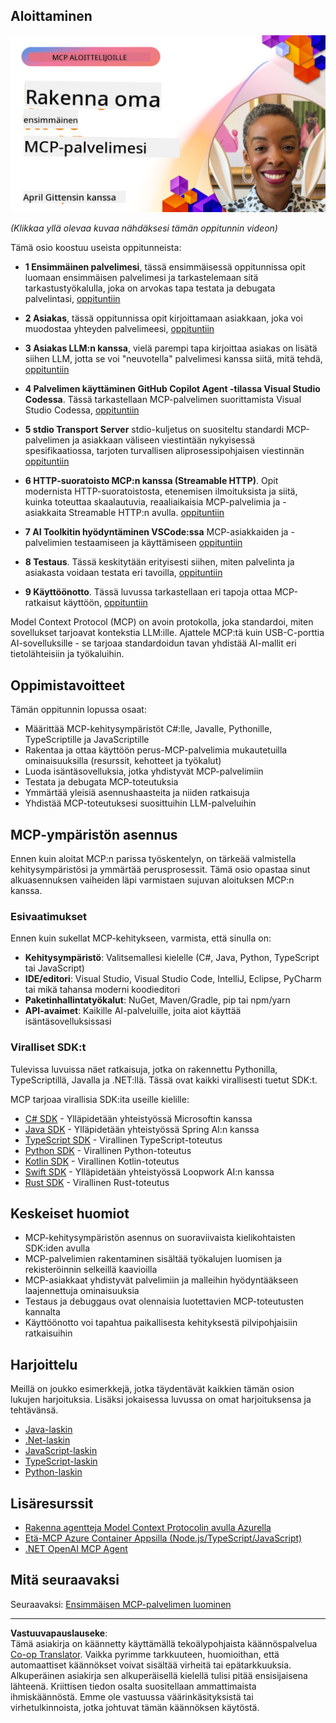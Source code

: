 <!--
CO_OP_TRANSLATOR_METADATA:
{
  "original_hash": "1197b6dbde36773e04a5ae826557fdb9",
  "translation_date": "2025-08-26T17:55:49+00:00",
  "source_file": "03-GettingStarted/README.md",
  "language_code": "fi"
}
-->
## Aloittaminen  

[![Luo ensimmäinen MCP-palvelimesi](../../../translated_images/04.0ea920069efd979a0b2dad51e72c1df7ead9c57b3305796068a6cee1f0dd6674.fi.png)](https://youtu.be/sNDZO9N4m9Y)

_(Klikkaa yllä olevaa kuvaa nähdäksesi tämän oppitunnin videon)_

Tämä osio koostuu useista oppitunneista:

- **1 Ensimmäinen palvelimesi**, tässä ensimmäisessä oppitunnissa opit luomaan ensimmäisen palvelimesi ja tarkastelemaan sitä tarkastustyökalulla, joka on arvokas tapa testata ja debugata palvelintasi, [oppituntiin](01-first-server/README.md)

- **2 Asiakas**, tässä oppitunnissa opit kirjoittamaan asiakkaan, joka voi muodostaa yhteyden palvelimeesi, [oppituntiin](02-client/README.md)

- **3 Asiakas LLM:n kanssa**, vielä parempi tapa kirjoittaa asiakas on lisätä siihen LLM, jotta se voi "neuvotella" palvelimesi kanssa siitä, mitä tehdä, [oppituntiin](03-llm-client/README.md)

- **4 Palvelimen käyttäminen GitHub Copilot Agent -tilassa Visual Studio Codessa**. Tässä tarkastellaan MCP-palvelimen suorittamista Visual Studio Codessa, [oppituntiin](04-vscode/README.md)

- **5 stdio Transport Server** stdio-kuljetus on suositeltu standardi MCP-palvelimen ja asiakkaan väliseen viestintään nykyisessä spesifikaatiossa, tarjoten turvallisen aliprosessipohjaisen viestinnän [oppituntiin](05-stdio-server/README.md)

- **6 HTTP-suoratoisto MCP:n kanssa (Streamable HTTP)**. Opit modernista HTTP-suoratoistosta, etenemisen ilmoituksista ja siitä, kuinka toteuttaa skaalautuvia, reaaliaikaisia MCP-palvelimia ja -asiakkaita Streamable HTTP:n avulla. [oppituntiin](06-http-streaming/README.md)

- **7 AI Toolkitin hyödyntäminen VSCode:ssa** MCP-asiakkaiden ja -palvelimien testaamiseen ja käyttämiseen [oppituntiin](07-aitk/README.md)

- **8 Testaus**. Tässä keskitytään erityisesti siihen, miten palvelinta ja asiakasta voidaan testata eri tavoilla, [oppituntiin](08-testing/README.md)

- **9 Käyttöönotto**. Tässä luvussa tarkastellaan eri tapoja ottaa MCP-ratkaisut käyttöön, [oppituntiin](09-deployment/README.md)


Model Context Protocol (MCP) on avoin protokolla, joka standardoi, miten sovellukset tarjoavat kontekstia LLM:ille. Ajattele MCP:tä kuin USB-C-porttia AI-sovelluksille - se tarjoaa standardoidun tavan yhdistää AI-mallit eri tietolähteisiin ja työkaluihin.

## Oppimistavoitteet

Tämän oppitunnin lopussa osaat:

- Määrittää MCP-kehitysympäristöt C#:lle, Javalle, Pythonille, TypeScriptille ja JavaScriptille
- Rakentaa ja ottaa käyttöön perus-MCP-palvelimia mukautetuilla ominaisuuksilla (resurssit, kehotteet ja työkalut)
- Luoda isäntäsovelluksia, jotka yhdistyvät MCP-palvelimiin
- Testata ja debugata MCP-toteutuksia
- Ymmärtää yleisiä asennushaasteita ja niiden ratkaisuja
- Yhdistää MCP-toteutuksesi suosittuihin LLM-palveluihin

## MCP-ympäristön asennus

Ennen kuin aloitat MCP:n parissa työskentelyn, on tärkeää valmistella kehitysympäristösi ja ymmärtää perusprosessit. Tämä osio opastaa sinut alkuasennuksen vaiheiden läpi varmistaen sujuvan aloituksen MCP:n kanssa.

### Esivaatimukset

Ennen kuin sukellat MCP-kehitykseen, varmista, että sinulla on:

- **Kehitysympäristö**: Valitsemallesi kielelle (C#, Java, Python, TypeScript tai JavaScript)
- **IDE/editori**: Visual Studio, Visual Studio Code, IntelliJ, Eclipse, PyCharm tai mikä tahansa moderni koodieditori
- **Paketinhallintatyökalut**: NuGet, Maven/Gradle, pip tai npm/yarn
- **API-avaimet**: Kaikille AI-palveluille, joita aiot käyttää isäntäsovelluksissasi


### Viralliset SDK:t

Tulevissa luvuissa näet ratkaisuja, jotka on rakennettu Pythonilla, TypeScriptillä, Javalla ja .NET:llä. Tässä ovat kaikki virallisesti tuetut SDK:t.

MCP tarjoaa virallisia SDK:ita useille kielille:
- [C# SDK](https://github.com/modelcontextprotocol/csharp-sdk) - Ylläpidetään yhteistyössä Microsoftin kanssa
- [Java SDK](https://github.com/modelcontextprotocol/java-sdk) - Ylläpidetään yhteistyössä Spring AI:n kanssa
- [TypeScript SDK](https://github.com/modelcontextprotocol/typescript-sdk) - Virallinen TypeScript-toteutus
- [Python SDK](https://github.com/modelcontextprotocol/python-sdk) - Virallinen Python-toteutus
- [Kotlin SDK](https://github.com/modelcontextprotocol/kotlin-sdk) - Virallinen Kotlin-toteutus
- [Swift SDK](https://github.com/modelcontextprotocol/swift-sdk) - Ylläpidetään yhteistyössä Loopwork AI:n kanssa
- [Rust SDK](https://github.com/modelcontextprotocol/rust-sdk) - Virallinen Rust-toteutus

## Keskeiset huomiot

- MCP-kehitysympäristön asennus on suoraviivaista kielikohtaisten SDK:iden avulla
- MCP-palvelimien rakentaminen sisältää työkalujen luomisen ja rekisteröinnin selkeillä kaavioilla
- MCP-asiakkaat yhdistyvät palvelimiin ja malleihin hyödyntääkseen laajennettuja ominaisuuksia
- Testaus ja debuggaus ovat olennaisia luotettavien MCP-toteutusten kannalta
- Käyttöönotto voi tapahtua paikallisesta kehityksestä pilvipohjaisiin ratkaisuihin

## Harjoittelu

Meillä on joukko esimerkkejä, jotka täydentävät kaikkien tämän osion lukujen harjoituksia. Lisäksi jokaisessa luvussa on omat harjoituksensa ja tehtävänsä.

- [Java-laskin](./samples/java/calculator/README.md)
- [.Net-laskin](../../../03-GettingStarted/samples/csharp)
- [JavaScript-laskin](./samples/javascript/README.md)
- [TypeScript-laskin](./samples/typescript/README.md)
- [Python-laskin](../../../03-GettingStarted/samples/python)

## Lisäresurssit

- [Rakenna agentteja Model Context Protocolin avulla Azurella](https://learn.microsoft.com/azure/developer/ai/intro-agents-mcp)
- [Etä-MCP Azure Container Appsilla (Node.js/TypeScript/JavaScript)](https://learn.microsoft.com/samples/azure-samples/mcp-container-ts/mcp-container-ts/)
- [.NET OpenAI MCP Agent](https://learn.microsoft.com/samples/azure-samples/openai-mcp-agent-dotnet/openai-mcp-agent-dotnet/)

## Mitä seuraavaksi

Seuraavaksi: [Ensimmäisen MCP-palvelimen luominen](01-first-server/README.md)

---

**Vastuuvapauslauseke**:  
Tämä asiakirja on käännetty käyttämällä tekoälypohjaista käännöspalvelua [Co-op Translator](https://github.com/Azure/co-op-translator). Vaikka pyrimme tarkkuuteen, huomioithan, että automaattiset käännökset voivat sisältää virheitä tai epätarkkuuksia. Alkuperäinen asiakirja sen alkuperäisellä kielellä tulisi pitää ensisijaisena lähteenä. Kriittisen tiedon osalta suositellaan ammattimaista ihmiskäännöstä. Emme ole vastuussa väärinkäsityksistä tai virhetulkinnoista, jotka johtuvat tämän käännöksen käytöstä.